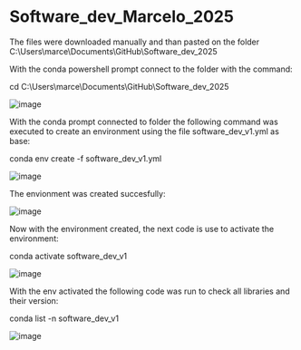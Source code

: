 # Software_dev_Marcelo_2025
 
The files were downloaded manually and than pasted on the folder C:\Users\marce\Documents\GitHub\Software_dev_2025

With the conda powershell prompt connect to the folder with the command:

cd C:\Users\marce\Documents\GitHub\Software_dev_2025

![image](https://github.com/user-attachments/assets/165e3093-f186-4dfa-bd1b-0cbe7feab5fc)

With the conda prompt connected to folder the following command was executed to create an environment using the file software_dev_v1.yml as base:

conda env create  -f software_dev_v1.yml

![image](https://github.com/user-attachments/assets/2cbfa80d-7657-4a8f-a321-7282ac3e367d)

The envionment was created succesfully:

![image](https://github.com/user-attachments/assets/db4c4d55-233c-4fce-9d26-31c3d64663e3)

Now with the environment created, the next code is use to activate the environment:

conda activate software_dev_v1

![image](https://github.com/user-attachments/assets/b464cf7e-c5c5-4fa1-9f29-cef6c01ba3f6)

With the env activated the following code was run to check all libraries and their version:

conda list -n software_dev_v1

![image](https://github.com/user-attachments/assets/042aa2da-0489-4cab-9861-e855c5759ddf)


